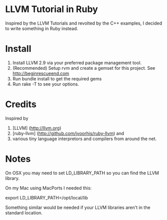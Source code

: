 # LLVM Tutorial in Ruby

Inspired by the LLVM Tutorials and revolted by the C++ examples, I
decided to write something in Ruby instead.

# Install

1. Install LLVM 2.9 via your preferred package management tool.
2. (Recommended) Setup rvm and create a gemset for this project. See http://beginrescueend.com
3. Run bundle install to get the required gems
4. Run rake -T to see your options.

# Credits

Inspired by
1. [LLVM] (http://llvm.org)
2. [ruby-llvm] (http://github.com/jvoorhis/ruby-llvm) and
3. various tiny language interpretors and compilers from around the net.

# Notes
On OSX you may need to set LD_LIBRARY_PATH so you can find the LLVM
library.

On my Mac using MacPorts I needed this:

export LD_LIBRARY_PATH=/opt/local/lib

Something similar would be needed if your LLVM libraries aren't in the
standard location.
